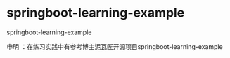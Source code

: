 # springboot-learning-example
springboot-learning-example

申明 ：在练习实践中有参考博主泥瓦匠开源项目springboot-learning-example
